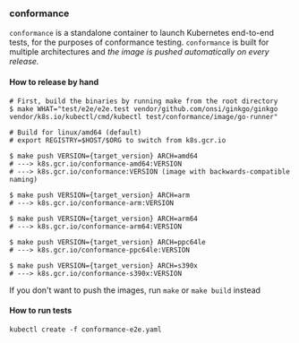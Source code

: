 ### conformance

`conformance` is a standalone container to launch Kubernetes end-to-end tests, for the purposes of conformance testing.
`conformance` is built for multiple architectures and _the image is pushed automatically on every release._

#### How to release by hand

```console
# First, build the binaries by running make from the root directory
$ make WHAT="test/e2e/e2e.test vendor/github.com/onsi/ginkgo/ginkgo vendor/k8s.io/kubectl/cmd/kubectl test/conformance/image/go-runner"

# Build for linux/amd64 (default)
# export REGISTRY=$HOST/$ORG to switch from k8s.gcr.io

$ make push VERSION={target_version} ARCH=amd64
# ---> k8s.gcr.io/conformance-amd64:VERSION
# ---> k8s.gcr.io/conformance:VERSION (image with backwards-compatible naming)

$ make push VERSION={target_version} ARCH=arm
# ---> k8s.gcr.io/conformance-arm:VERSION

$ make push VERSION={target_version} ARCH=arm64
# ---> k8s.gcr.io/conformance-arm64:VERSION

$ make push VERSION={target_version} ARCH=ppc64le
# ---> k8s.gcr.io/conformance-ppc64le:VERSION

$ make push VERSION={target_version} ARCH=s390x
# ---> k8s.gcr.io/conformance-s390x:VERSION
```

If you don't want to push the images, run `make` or `make build` instead


#### How to run tests

```
kubectl create -f conformance-e2e.yaml
```

